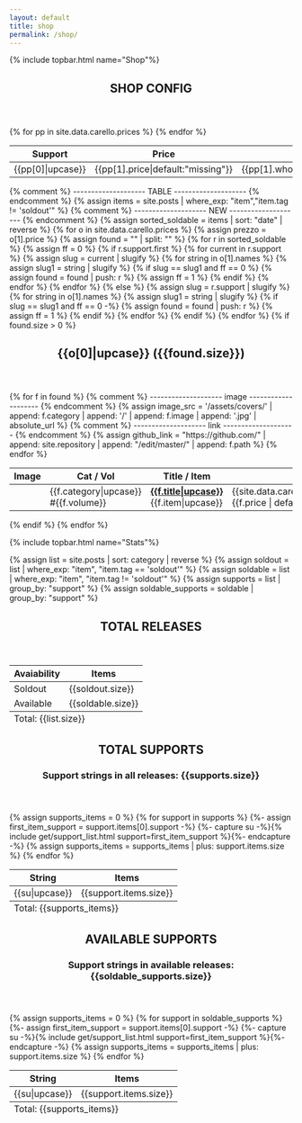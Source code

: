 ```yaml
---
layout: default
title: shop
permalink: /shop/
---
```


<section class="shop" markdown="1">
{% include topbar.html name="Shop"%}

<header>
  <h2>SHOP CONFIG</h2>
</header>
<table>
  <thead>
    <tr>
      <th>Support</th>
      <th>Price</th>
      <th>Wholesale</th>
    </tr>
  </thead>
  {% for pp in site.data.carello.prices %}
    <tr>
      <td>{{pp[0]|upcase}}</td>
      <td>{{pp[1].price|default:"missing"}}</td>
      <td>{{pp[1].wholesale|default:"missing"}}</td>
    </tr>
  {% endfor %}
</table>

{% comment %} -------------------- TABLE -------------------- {% endcomment %}
{% assign items = site.posts | where_exp: "item","item.tag != 'soldout'" %}
{% comment %} -------------------- NEW -------------------- {% endcomment %}
{% assign sorted_soldable = items | sort: "date" | reverse %}
{% for o in site.data.carello.prices %}
  {% assign prezzo = o[1].price %}
  {% assign found = "" | split: "" %}
  {% for r in sorted_soldable %}
    {% assign ff = 0 %}
    {% if r.support.first %}
      {% for current in r.support %}
        {% assign slug = current | slugify %}
        {% for string in o[1].names %}
          {% assign slug1 = string | slugify %}
          {% if slug == slug1 and ff == 0 %}
            {% assign found = found | push: r %}
            {% assign ff = 1 %}
          {% endif %}
        {% endfor %}
      {% endfor %}
    {% else %}
      {% assign slug = r.support | slugify %}
      {% for string in o[1].names %}
        {% assign slug1 = string | slugify %}
        {% if slug == slug1 and ff == 0 -%}
          {% assign found = found | push: r %}
          {% assign ff = 1 %}
        {% endif %}
      {% endfor %}
    {% endif %}
  {% endfor %}
  {% if found.size > 0 %}
<header>
  <h2>{{o[0]|upcase}} ({{found.size}})</h2>
</header>
<table id="elenco">
  <thead>
    <tr>
      <th>Image</th>
      <th>Cat / Vol</th>
      <th>Title / Item</th>
      <th>Price</th>
    </tr>
  </thead>
{% for f in found %}
  {% comment %} -------------------- image -------------------- {% endcomment %}
  {% assign image_src = '/assets/covers/' | append: f.category | append: '/' | append: f.image | append: '.jpg' | absolute_url %}
  {% comment %} -------------------- link -------------------- {% endcomment %}
  {% assign github_link = "https://github.com/" | append: site.repository | append: "/edit/master/" | append: f.path %}
  <tr>
    <td><img src="{{image_src}}" alt=""></td>
    <td>{{f.category|upcase}} #{{f.volume}}</td>
    <td data-title="true"><b><a href="{{f.url}}">{{f.title|upcase}}</a></b><br>{{f.item|upcase}}</td>
    <td>{{site.data.carello.currency.symbol}} {{f.price | default: prezzo}}</td>
    <td><a href="{{github_link}}">Edit</a></td>
  </tr>
{% endfor %}
</table>
  {% endif %}
{% endfor %}

{% include topbar.html name="Stats"%}

{% assign list = site.posts | sort: category | reverse %}
{% assign soldout = list | where_exp: "item", "item.tag == 'soldout'" %}
{% assign soldable = list | where_exp: "item", "item.tag != 'soldout'" %}
{% assign supports = list | group_by: "support" %}
{% assign soldable_supports = soldable | group_by: "support" %}


<header>
  <h2>TOTAL RELEASES</h2>
</header>

<table>
<thead>
  <tr>
    <th>Avaiability</th><th>Items</th>
  </tr>
</thead>
<tr>
  <td>Soldout</td><td>{{soldout.size}}</td>
</tr>
<tr>
  <td>Available</td><td>{{soldable.size}}</td>
</tr>
<tfoot>
  <tr>
    <td colspan="2">Total: {{list.size}}</td>
  </tr>
</tfoot>
</table>

<header>
  <h2>TOTAL SUPPORTS</h2>
  <h3>Support strings in all releases: {{supports.size}}</h3>
</header>

<table>
  <thead>
    <tr>
      <th>String</th><th>Items</th>
    </tr>
  </thead>
{% assign supports_items = 0 %}
{% for support in supports %}<tr>
  {%- assign first_item_support = support.items[0].support -%}
  {%- capture su -%}{% include get/support_list.html support=first_item_support %}{%- endcapture -%}
  <td>{{su|upcase}}</td><td>{{support.items.size}}</td>
</tr>{% assign supports_items = supports_items | plus: support.items.size %}
{% endfor %}
<tfoot>
  <tr>
    <td colspan="2">Total: {{supports_items}}</td>
  </tr>
</tfoot>
</table>

<header>
  <h2>AVAILABLE SUPPORTS</h2>
  <h3>Support strings in available releases: {{soldable_supports.size}}</h3>
</header>


<table>
<thead>
  <tr>
    <th>String</th><th>Items</th>
  </tr>
</thead>
{% assign supports_items = 0 %}
{% for support in soldable_supports %}<tr>
  {%- assign first_item_support = support.items[0].support -%}
  {%- capture su -%}{% include get/support_list.html support=first_item_support %}{%- endcapture -%}
  <td>{{su|upcase}}</td><td>{{support.items.size}}</td>
</tr>{% assign supports_items = supports_items | plus: support.items.size %}
{% endfor %}
<tfoot>
  <tr>
    <td colspan="2">Total: {{supports_items}}</td>
  </tr>
</tfoot>
</table>

</section>